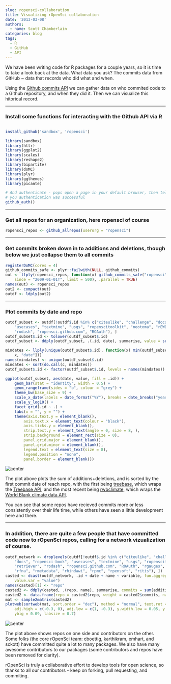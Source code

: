 ```yaml
---
slug: ropensci-collaboration
title: Visualizing rOpenSci collaboration
date: '2013-03-08'
authors:
  - name: Scott Chamberlain
categories: blog
tags:
  - R
  - GitHub
  - API
---
```


We have been writing code for R packages for a couple years, so it is time to take a look back at the data. What data you ask? The commits data from GitHub ~ data that records who did what and when.

Using the [Github commits API](http://developer.github.com/v3/repos/commits/) we can gather data on who commited code to a Github repository, and when they did it. Then we can visualize this hitorical record.

***************

### Install some functions for interacting with the Github API via R

```r

install_github('sandbox', 'ropensci')

library(sandbox)
library(httr)
library(ggplot2)
library(scales)
library(reshape2)
library(bipartite)
library(doMC)
library(plyr)
library(ggthemes)
library(picante)

# And authenticate - pops open a page in your default browser, then tells
# you authentication was successful
github_auth()
```


***************

### Get all repos for an organization, here ropensci of course

```r
ropensci_repos <- github_allrepos(userorg = "ropensci")
```


***************

### Get commits broken down in to additions and deletions, though below we just collapse them to all commits

```r
registerDoMC(cores = 4)
github_commits_safe <- plyr::failwith(NULL, github_commits)
out <- llply(ropensci_repos, function(x) github_commits_safe("ropensci", x,
    since = "2009-01-01T", limit = 500), .parallel = TRUE)
names(out) <- ropensci_repos
out2 <- compact(out)
outdf <- ldply(out2)
```


***************

### Plot commits by date and repo

```r
outdf_subset <- outdf[!outdf$.id %in% c("citeulike", "challenge", "docs", "ropensci-book",
    "usecases", "textmine", "usgs", "ropenscitoolkit", "neotoma", "rEWDB", "rgauges",
    "rodash", "ropensci.github.com", "ROAuth"), ]
outdf_subset$.id <- tolower(outdf_subset$.id)
outdf_subset <- ddply(outdf_subset, .(.id, date), summarise, value = sum(value))

mindates <- llply(unique(outdf_subset$.id), function(x) min(outdf_subset[outdf_subset$.id ==
    x, "date"]))
names(mindates) <- unique(outdf_subset$.id)
mindates <- sort(do.call(c, mindates))
outdf_subset$.id <- factor(outdf_subset$.id, levels = names(mindates))

ggplot(outdf_subset, aes(date, value, fill = .id)) +
    geom_bar(stat = "identity", width = 0.5) +
    geom_rangeframe(sides = "b", colour = "grey") +
    theme_bw(base_size = 9) +
    scale_x_date(labels = date_format("%Y"), breaks = date_breaks("year")) +
    scale_y_log10() +
    facet_grid(.id ~ .) +
    labs(x = "", y = "") +
    theme(axis.text.y = element_blank(),
        axis.text.x = element_text(colour = "black"),
        axis.ticks.y = element_blank(),
        strip.text.y = element_text(angle = 0, size = 8, ),
        strip.background = element_rect(size = 0),
        panel.grid.major = element_blank(),
        panel.grid.minor = element_blank(),
        legend.text = element_text(size = 8),
        legend.position = "none",
        panel.border = element_blank())
```


![center](/assets/blog-images/commitsbydate.png)


The plot above plots the sum of additions+deletions, and is sorted by the first commit date of reach repo, with the first being [treebase](https://github.com/ropensci/treeBASE), which wraps the [Treebase API](http://treebase.org/treebase-web/urlAPI.html), and the most recent being [rwbclimate](https://github.com/ropensci/rWBclimate), which wraps the [World Blank climate data API](http://data.worldbank.org/developers/climate-data-api).

You can see that some repos have recieved commits more or less consistently over their life time, while others have seen a little development here and there.

***************

### In addition, there are quite a few people that have committed code now to rOpenSci repos, calling for a network vizualization of course.

```r
outdf_network <- droplevels(outdf[!outdf$.id %in% c("citeulike", "challenge",
    "docs", "ropensci-book", "usecases", "textmine", "usgs", "ropenscitoolkit",
    "retriever", "rodash", "ropensci.github.com", "ROAuth", "rgauges", "sandbox",
    "rfna", "rmetadata", "rhindawi", "rpmc", "rpensoft", "ritis"), ])
casted <- dcast(outdf_network, .id + date + name ~ variable, fun.aggregate = length,
    value.var = "value")
names(casted)[1] <- "repo"
casted2 <- ddply(casted, .(repo, name), summarise, commits = sum(additions))
casted2 <- data.frame(repo = casted2$repo, weight = casted2$commits, name = casted2$name)
mat <- sample2matrix(casted2)
plotweb(sortweb(mat, sort.order = "dec"), method = "normal", text.rot = 90,
    adj.high = c(-0.3, 0), adj.low = c(1, -0.3), y.width.low = 0.05, y.width.high = 0.05,
    ybig = 0.09, labsize = 0.7)
```

![center](/assets/blog-images/collabnetwork.png)


The plot above shows repos on one side and contributors on the other. Some folks (the core rOpenSci team: cboettig, karthikram, emhart, and sckott) have committed quite a lot to many packages. We also have many awesome contributors to our packages (some contributors and repos have been removed for clarity).

rOpenSci is truly a collaborative effort to develop tools for open science, so thanks to all our contributors - keep on forking, pull requesting, and commiting.

